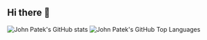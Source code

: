 ## Hi there 👋

![John Patek's GitHub stats](https://github-readme-stats.vercel.app/api?username=johnpatek&show_icons=true&theme=dark)
![John Patek's GitHub Top Languages](https://github-readme-stats.vercel.app/api/top-langs/?username=johnpatek&show_icons=true&layout=compact&theme=dark)
